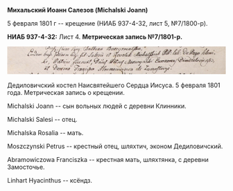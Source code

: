 **Михальский Иоанн Салезов (Michalski Joann)**

5 февраля 1801 г -- крещение (НИАБ 937-4-32, лист 5, №7/1800-р).

**НИАБ 937-4-32:** Лист 4. **Метрическая запись №7/1801-р.**

![](./media/e7374db80d2c3773d00fb2503d59433290f55705.png)

Дедиловичский костел Наисвятейшего Сердца Иисуса. 5 февраля 1801 года.
Метрическая запись о крещении.

Michalski Joann -- сын вольных людей с деревни Клинники.

Michalski Salesi -- отец.

Michalska Rosalia -- мать.

Moszczynski Petrus -- крестный отец, шляхтич, эконом Дедиловичский.

Abramowiczowa Franciszka -- крестная мать, шляхтянка, с деревни
Замосточье.

Linhart Hyacinthus -- ксёндз.
